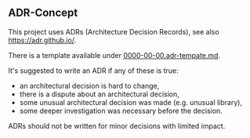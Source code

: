 ## ADR-Concept

This project uses ADRs (Architecture Decision Records), see also https://adr.github.io/.

There is a template available under [0000-00-00.adr-tempate.md](./0000-00-00.adr-tempate.md).

It's suggested to write an ADR if any of these is true:

- an architectural decision is hard to change,
- there is a dispute about an architectural decision,
- some unusual architectural decision was made (e.g. unusual library),
- some deeper investigation was necessary before the decision.

ADRs should not be written for minor decisions with limited impact.

